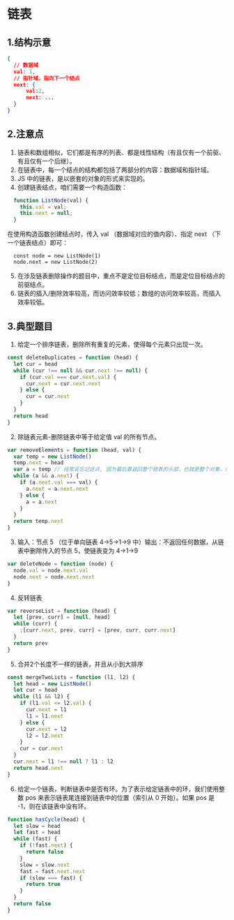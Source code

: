 # 链表

## 1.结构示意
```json
{
  // 数据域
  val: 1,
  // 指针域，指向下一个结点
  next: {
      val:2,
      next: ...
  }
}
```

## 2.注意点
1. 链表和数组相似，它们都是有序的列表、都是线性结构（有且仅有一个前驱、有且仅有一个后继）。
2. 在链表中，每一个结点的结构都包括了两部分的内容：数据域和指针域。
3. JS 中的链表，是以嵌套的对象的形式来实现的。
4. 创建链表结点，咱们需要一个构造函数：
```javascript
  function ListNode(val) {
    this.val = val;
    this.next = null;
  }
```
在使用构造函数创建结点时，传入 val （数据域对应的值内容）、指定 next （下一个链表结点）即可：
```
  const node = new ListNode(1)
  node.next = new ListNode(2)
```
5. 在涉及链表删除操作的题目中，重点不是定位目标结点，而是定位目标结点的前驱结点。
6. 链表的插入/删除效率较高，而访问效率较低；数组的访问效率较高，而插入效率较低。

## 3.典型题目
1. 给定一个排序链表，删除所有重复的元素，使得每个元素只出现一次。
```javascript
const deleteDuplicates = function (head) {
  let cur = head
  while (cur !== null && cur.next !== null) {
    if (cur.val === cur.next.val) {
      cur.next = cur.next.next
    } else {
      cur = cur.next
    }
  }
  return head
}
```

2. 除链表元素-删除链表中等于给定值 val 的所有节点。
```javascript
var removeElements = function (head, val) {
  var temp = new ListNode()
  temp.next = head
  var a = temp // 经常会忘记这点, 因为最后要返回整个链表的头部，也就是整个对象，而不是最里面的子对象
  while (a && a.next) {
    if (a.next.val === val) {
      a.next = a.next.next
    } else {
      a = a.next
    }
  }
  return temp.next
}
```

3. 输入：节点 5 （位于单向链表 4->5->1->9 中）输出：不返回任何数据，从链表中删除传入的节点 5，使链表变为 4->1->9
```javascript
var deleteNode = function (node) {
  node.val = node.next.val
  node.next = node.next.next
}
```

4. 反转链表
```javascript
var reverseList = function (head) {
  let [prev, curr] = [null, head]
  while (curr) {
    ;[curr.next, prev, curr] = [prev, curr, curr.next]
  }
  return prev
}
```

5. 合并2个长度不一样的链表，并且从小到大排序
```javascript
const mergeTwoLists = function (l1, l2) {
  let head = new ListNode()
  let cur = head
  while (l1 && l2) {
    if (l1.val <= l2.val) {
      cur.next = l1
      l1 = l1.next
    } else {
      cur.next = l2
      l2 = l2.next
    }
    cur = cur.next
  }
  cur.next = l1 !== null ? l1 : l2
  return head.next
}
```

6. 给定一个链表，判断链表中是否有环。为了表示给定链表中的环，我们使用整数 pos 来表示链表尾连接到链表中的位置（索引从 0 开始）。如果 pos 是 -1，则在该链表中没有环。
```javascript
function hasCycle(head) {
  let slow = head
  let fast = head
  while (fast) {
    if (!fast.next) {
      return false
    }
    slow = slow.next
    fast = fast.next.next
    if (slow === fast) {
      return true
    }
  }
  return false
}
```
